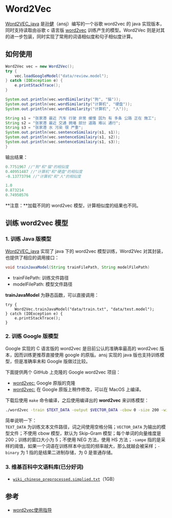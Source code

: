 # Word2Vec

[Word2VEC_java](https://github.com/NLPchina/Word2VEC_java) 是[孙健](http://www.nlpcn.org/)（ansj）编写的一个谷歌 word2vec 的 java 实现版本，同时支持读取由谷歌 c 语言版 [word2vec](https://github.com/svn2github/word2vec) 训练产生的模型。Word2Vec 则是对其的进一步包装，同时实现了常用的词语相似度和句子相似度计算。

## 如何使用

```java
Word2Vec vec = new Word2Vec();
try {
	vec.loadGoogleModel("data/review.model");
} catch (IOException e) {
	e.printStackTrace();
}

System.out.println(vec.wordSimilarity("狗", "猫"));
System.out.println(vec.wordSimilarity("计算机", "硬盘"));
System.out.println(vec.wordSimilarity("计算机", "人"));

String s1 = "张家港 最近 汽车 行驶 非常 缓慢 因为 有 多条 公路 正在 施工";
String s2 = "张家港 最近 交通 拥堵 部分 道路 难以 通行";
String s3 = "张家港 水 污染 很 严重";
System.out.println(vec.sentenceSimilairy(s1, s1));
System.out.println(vec.sentenceSimilairy(s1, s2));
System.out.println(vec.sentenceSimilairy(s1, s3));
}
```

输出结果：

```java
0.7751967 //"狗"和"猫"的相似度
0.40951487 //"计算机"和"硬盘"的相似度
-0.13773794 //"计算机"和"人"的相似度

1.0
0.873214
0.74950576
```

**注意：**加载不同的 word2vec 模型，计算相似度的结果也不同。

## 训练 word2vec 模型

### 1. 训练 Java 版模型

[Word2VEC_java](https://github.com/NLPchina/Word2VEC_java) 实现了 java 下的 word2vec 模型训练，Word2Vec 对其封装，也提供了相应的调用接口：

```java
void trainJavaModel(String trainFilePath, String modelFilePath)
```
- trainFilePath: 训练文件路径
- modelFilePath: 模型文件路径

**trainJavaModel** 为静态函数，可以直接调用：

```
try {
	Word2Vec.trainJavaModel("data/train.txt", "data/test.model");
} catch (IOException e) {
	e.printStackTrace();
}
```

### 2. 训练 Google 版模型

Google 实现的 C 语言版的 word2vec 是目前公认的准确率最高的 word2vec 版本，因而训练更推荐直接使用 google 的原版。ansj 实现的 java 版也支持训练模型，但是准确率未和 Google 版做过比较。

下面提供两个 GitHub 上克隆的 Google word2vec 项目：

- [word2vec:](https://github.com/svn2github/word2vec) Google 原版的克隆
- [word2vec:](https://github.com/dav/word2vec) 在 Google 原版上稍作修改，可以在 MacOS 上编译。

下载后使用 `make` 命令编译，之后使用编译出的 **word2vec** 来训练模型：

```bash
./word2vec -train $TEXT_DATA -output $VECTOR_DATA -cbow 0 -size 200 -window 5 -negative 0 -hs 1 -sample 1e-3 -threads 12 -binary 1
```
简单说明一下：  
`TEXT_DATA` 为训练文本文件路径，词之间使用空格分隔；`VECTOR_DATA` 为输出的模型文件；不使用 cbow 模型，默认为 Skip-Gram 模型；每个单词的向量维度是 200；训练的窗口大小为 5；不使用 NEG 方法，使用 HS 方法；`-sampe` 指的是采样的阈值，如果一个词语在训练样本中出现的频率越大，那么就越会被采样；`-binary` 为 1 指的是结果二进制存储，为 0 是普通存储。

### 3. 维基百科中文语料库(已分好词)

- [`wiki_chinese_preprocessed.simplied.txt`](https://pan.baidu.com/s/1dFgIbTZ)（1GB）

## 参考

- [word2vec使用指导](http://blog.csdn.net/zhoubl668/article/details/24314769)